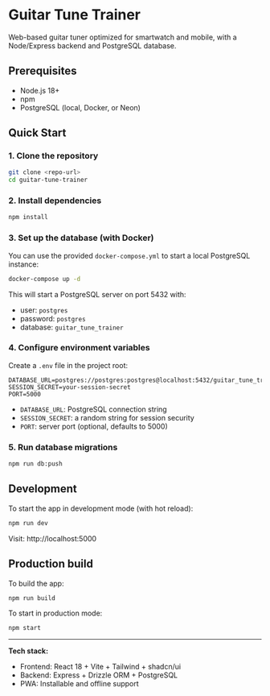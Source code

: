 # Guitar Tune Trainer

Web-based guitar tuner optimized for smartwatch and mobile, with a Node/Express backend and PostgreSQL database.

## Prerequisites

- Node.js 18+
- npm
- PostgreSQL (local, Docker, or Neon)

## Quick Start

### 1. Clone the repository

```bash
git clone <repo-url>
cd guitar-tune-trainer
```

### 2. Install dependencies

```bash
npm install
```

### 3. Set up the database (with Docker)

You can use the provided `docker-compose.yml` to start a local PostgreSQL instance:

```bash
docker-compose up -d
```

This will start a PostgreSQL server on port 5432 with:
- user: `postgres`
- password: `postgres`
- database: `guitar_tune_trainer`

### 4. Configure environment variables

Create a `.env` file in the project root:

```env
DATABASE_URL=postgres://postgres:postgres@localhost:5432/guitar_tune_trainer
SESSION_SECRET=your-session-secret
PORT=5000
```

- `DATABASE_URL`: PostgreSQL connection string
- `SESSION_SECRET`: a random string for session security
- `PORT`: server port (optional, defaults to 5000)

### 5. Run database migrations

```bash
npm run db:push
```

## Development

To start the app in development mode (with hot reload):

```bash
npm run dev
```

Visit: http://localhost:5000

## Production build

To build the app:

```bash
npm run build
```

To start in production mode:

```bash
npm start
```

---

**Tech stack:**
- Frontend: React 18 + Vite + Tailwind + shadcn/ui
- Backend: Express + Drizzle ORM + PostgreSQL
- PWA: Installable and offline support


